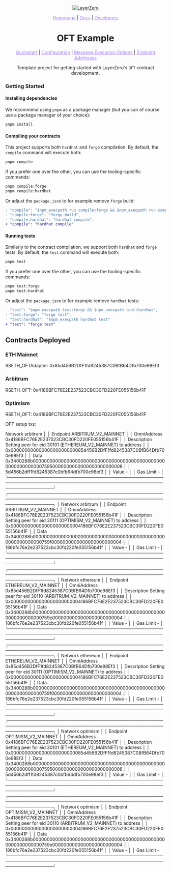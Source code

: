 <p align="center">
  <a href="https://layerzero.network">
    <img alt="LayerZero" style="max-width: 500px" src="https://d3a2dpnnrypp5h.cloudfront.net/bridge-app/lz.png"/>
  </a>
</p>

<p align="center">
  <a href="https://layerzero.network" style="color: #a77dff">Homepage</a> | <a href="https://docs.layerzero.network/" style="color: #a77dff">Docs</a> | <a href="https://layerzero.network/developers" style="color: #a77dff">Developers</a>
</p>

<h1 align="center">OFT Example</h1>

<p align="center">
  <a href="https://docs.layerzero.network/contracts/oft" style="color: #a77dff">Quickstart</a> | <a href="https://docs.layerzero.network/contracts/oapp-configuration" style="color: #a77dff">Configuration</a> | <a href="https://docs.layerzero.network/contracts/options" style="color: #a77dff">Message Execution Options</a> | <a href="https://docs.layerzero.network/contracts/endpoint-addresses" style="color: #a77dff">Endpoint Addresses</a>
</p>

<p align="center">Template project for getting started with LayerZero's <code>OFT</code> contract development.</p>

### Getting Started

#### Installing dependencies

We recommend using `pnpm` as a package manager (but you can of course use a package manager of your choice):

```bash
pnpm install
```

#### Compiling your contracts

This project supports both `hardhat` and `forge` compilation. By default, the `compile` command will execute both:

```bash
pnpm compile
```

If you prefer one over the other, you can use the tooling-specific commands:

```bash
pnpm compile:forge
pnpm compile:hardhat
```

Or adjust the `package.json` to for example remove `forge` build:

```diff
- "compile": "$npm_execpath run compile:forge && $npm_execpath run compile:hardhat",
- "compile:forge": "forge build",
- "compile:hardhat": "hardhat compile",
+ "compile": "hardhat compile"
```

#### Running tests

Similarly to the contract compilation, we support both `hardhat` and `forge` tests. By default, the `test` command will execute both:

```bash
pnpm test
```

If you prefer one over the other, you can use the tooling-specific commands:

```bash
pnpm test:forge
pnpm test:hardhat
```

Or adjust the `package.json` to for example remove `hardhat` tests:

```diff
- "test": "$npm_execpath test:forge && $npm_execpath test:hardhat",
- "test:forge": "forge test",
- "test:hardhat": "$npm_execpath hardhat test"
+ "test": "forge test"
```

## Contracts Deployed

### ETH Mainnet

RSETH_OFTAdapter: 0x85d456B2DfF1fd8245387C0BfB64Dfb700e98Ef3

### Arbitrum

RSETH_OFT: 0x4186BFC76E2E237523CBC30FD220FE055156b41F

### Optimism

RSETH_OFT: 0x4186BFC76E2E237523CBC30FD220FE055156b41F


OFT setup txs:

Network      arbitrum                                                                                            │
│ Endpoint     ARBITRUM_V2_MAINNET                                                                                 │
│ OmniAddress  0x4186BFC76E2E237523CBC30FD220FE055156b41F                                                          │
│ Description  Setting peer for eid 30101 (ETHEREUM_V2_MAINNET) to address                                         │
│              0x00000000000000000000000085d456B2DfF1fd8245387C0BfB64Dfb700e98Ef3                                  │
│ Data         0x3400288b00000000000000000000000000000000000000000000000000000000000075950000000000000000000000008 │
│              5d456b2dff1fd8245387c0bfb64dfb700e98ef3                                                             │
│ Value        -                                                                                                   │
│ Gas Limit    -                                                                                                   │
└──────────────────────────────────────────────────────────────────────────────────────────────────────────────────┘
┌──────────────────────────────────────────────────────────────────────────────────────────────────────────────────┐
│ Network      arbitrum                                                                                            │
│ Endpoint     ARBITRUM_V2_MAINNET                                                                                 │
│ OmniAddress  0x4186BFC76E2E237523CBC30FD220FE055156b41F                                                          │
│ Description  Setting peer for eid 30111 (OPTIMISM_V2_MAINNET) to address                                         │
│              0x0000000000000000000000004186BFC76E2E237523CBC30FD220FE055156b41F                                  │
│ Data         0x3400288b000000000000000000000000000000000000000000000000000000000000759f0000000000000000000000004 │
│              186bfc76e2e237523cbc30fd220fe055156b41f                                                             │
│ Value        -                                                                                                   │
│ Gas Limit    -                                                                                                   │
└──────────────────────────────────────────────────────────────────────────────────────────────────────────────────┘
┌──────────────────────────────────────────────────────────────────────────────────────────────────────────────────┐
│ Network      ethereum                                                                                            │
│ Endpoint     ETHEREUM_V2_MAINNET                                                                                 │
│ OmniAddress  0x85d456B2DfF1fd8245387C0BfB64Dfb700e98Ef3                                                          │
│ Description  Setting peer for eid 30110 (ARBITRUM_V2_MAINNET) to address                                         │
│              0x0000000000000000000000004186BFC76E2E237523CBC30FD220FE055156b41F                                  │
│ Data         0x3400288b000000000000000000000000000000000000000000000000000000000000759e0000000000000000000000004 │
│              186bfc76e2e237523cbc30fd220fe055156b41f                                                             │
│ Value        -                                                                                                   │
│ Gas Limit    -                                                                                                   │
└──────────────────────────────────────────────────────────────────────────────────────────────────────────────────┘
┌──────────────────────────────────────────────────────────────────────────────────────────────────────────────────┐
│ Network      ethereum                                                                                            │
│ Endpoint     ETHEREUM_V2_MAINNET                                                                                 │
│ OmniAddress  0x85d456B2DfF1fd8245387C0BfB64Dfb700e98Ef3                                                          │
│ Description  Setting peer for eid 30111 (OPTIMISM_V2_MAINNET) to address                                         │
│              0x0000000000000000000000004186BFC76E2E237523CBC30FD220FE055156b41F                                  │
│ Data         0x3400288b000000000000000000000000000000000000000000000000000000000000759f0000000000000000000000004 │
│              186bfc76e2e237523cbc30fd220fe055156b41f                                                             │
│ Value        -                                                                                                   │
│ Gas Limit    -                                                                                                   │
└──────────────────────────────────────────────────────────────────────────────────────────────────────────────────┘
┌──────────────────────────────────────────────────────────────────────────────────────────────────────────────────┐
│ Network      optimism                                                                                            │
│ Endpoint     OPTIMISM_V2_MAINNET                                                                                 │
│ OmniAddress  0x4186BFC76E2E237523CBC30FD220FE055156b41F                                                          │
│ Description  Setting peer for eid 30101 (ETHEREUM_V2_MAINNET) to address                                         │
│              0x00000000000000000000000085d456B2DfF1fd8245387C0BfB64Dfb700e98Ef3                                  │
│ Data         0x3400288b00000000000000000000000000000000000000000000000000000000000075950000000000000000000000008 │
│              5d456b2dff1fd8245387c0bfb64dfb700e98ef3                                                             │
│ Value        -                                                                                                   │
│ Gas Limit    -                                                                                                   │
└──────────────────────────────────────────────────────────────────────────────────────────────────────────────────┘
┌──────────────────────────────────────────────────────────────────────────────────────────────────────────────────┐
│ Network      optimism                                                                                            │
│ Endpoint     OPTIMISM_V2_MAINNET                                                                                 │
│ OmniAddress  0x4186BFC76E2E237523CBC30FD220FE055156b41F                                                          │
│ Description  Setting peer for eid 30110 (ARBITRUM_V2_MAINNET) to address                                         │
│              0x0000000000000000000000004186BFC76E2E237523CBC30FD220FE055156b41F                                  │
│ Data         0x3400288b000000000000000000000000000000000000000000000000000000000000759e0000000000000000000000004 │
│              186bfc76e2e237523cbc30fd220fe055156b41f                                                             │
│ Value        -                                                                                                   │
│ Gas Limit    -
└──────────────────────────────────────────────────────────────────────────────────────────────────────────────────┘